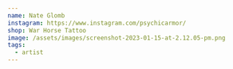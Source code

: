 ```yaml
---
name: Nate Glomb
instagram: https://www.instagram.com/psychicarmor/
shop: War Horse Tattoo
image: /assets/images/screenshot-2023-01-15-at-2.12.05-pm.png
tags:
  - artist
---
```

